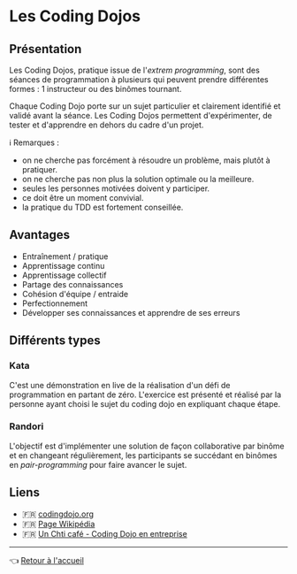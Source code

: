 # Les Coding Dojos

## Présentation

Les Coding Dojos, pratique issue de l'_extrem programming_, sont des séances de programmation à plusieurs qui peuvent prendre différentes formes : 1 instructeur ou des binômes tournant.

Chaque Coding Dojo porte sur un sujet particulier et clairement identifié et validé avant la séance. Les Coding Dojos permettent d'expérimenter, de tester et d'apprendre en dehors du cadre d'un projet.

:information_source: Remarques :

* on ne cherche pas forcément à résoudre un problème, mais plutôt à pratiquer.
* on ne cherche pas non plus la solution optimale ou la meilleure.
* seules les personnes motivées doivent y participer.
* ce doit être un moment convivial.
* la pratique du TDD est fortement conseillée.

## Avantages

* Entraînement / pratique
* Apprentissage continu
* Apprentissage collectif
* Partage des connaissances
* Cohésion d'équipe / entraide
* Perfectionnement
* Développer ses connaissances et apprendre de ses erreurs

## Différents types

### Kata

C'est une démonstration en live de la réalisation d'un défi de programmation en partant de zéro. L'exercice est présenté et réalisé par la personne ayant choisi le sujet du coding dojo en expliquant chaque étape.

### Randori

L'objectif est d'implémenter une solution de façon collaborative par binôme et en changeant régulièrement, les participants se succédant en binômes en _pair-programming_ pour faire avancer le sujet.

## Liens

* :fr: [codingdojo.org](http://codingdojo.org/fr/)
* :fr: [Page Wikipédia](https://fr.wikipedia.org/wiki/Coding_dojo)
* :fr: [Un Chti café - Coding Dojo en entreprise ](http://www.unchticafe.fr/2010/03/coding-dojo-en-entreprise.html)

---
:point_left: [Retour à l'accueil](../README.md)
